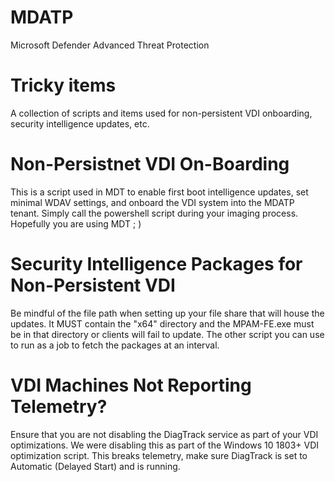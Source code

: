 # MDATP
Microsoft Defender Advanced Threat Protection

# Tricky items
A collection of scripts and items used for non-persistent VDI onboarding, security intelligence updates, etc.

# Non-Persistnet VDI On-Boarding
This is a script used in MDT to enable first boot intelligence updates, set minimal WDAV settings, and onboard the VDI system into the MDATP tenant.  Simply call the powershell script during your imaging process.  Hopefully you are using MDT ; )

# Security Intelligence Packages for Non-Persistent VDI
Be mindful of the file path when setting up your file share that will house the updates.  It MUST contain the "x64" directory and the MPAM-FE.exe must be in that directory or clients will fail to update.  The other script you can use to run as a job to fetch the packages at an interval.

# VDI Machines Not Reporting Telemetry?
Ensure that you are not disabling the DiagTrack service as part of your VDI optimizations.  We were disabling this as part of the Windows 10 1803+ VDI optimization script.  This breaks telemetry, make sure DiagTrack is set to Automatic (Delayed Start) and is running.

